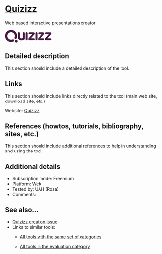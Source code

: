 # [Quizizz](https://quizizz.com/)

Web based interactive presentations creator

![](images/Quizizz.png)


## Detailed description

This section should include a detailed description of the tool.


## Links

This section should include links directly related to the tool (main web
site, download site, etc.)

Website: [Quizizz](https://quizizz.com/)


## References (howtos, tutorials, bibliography, sites, etc.)

This section should include additional references to help in
understanding and using the tool.


## Additional details

- Subscription mode: Freemium
- Platform: Web
- Tested by: UAH (Rosa)
- Comments: 


## See also...

- [Quizizz creation issue](https://github.com/e-CLOSE/Toolbox/issues/46)
- Links to similar tools:
  - [All tools with the same set of categories](https://github.com/e-CLOSE/Toolbox/issues?q=label%3ATOOL+label%3Aevaluation)

  - [All tools in the evaluation category](https://github.com/e-CLOSE/Toolbox/issues?q=label%3ATOOL+label%3Aevaluation)
